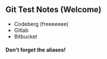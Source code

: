 ## Git Test Notes (Welcome)

- Codeberg (freeeeeee)
- Gitlab
- Bitbucket

#### Don't forget the aliases!
